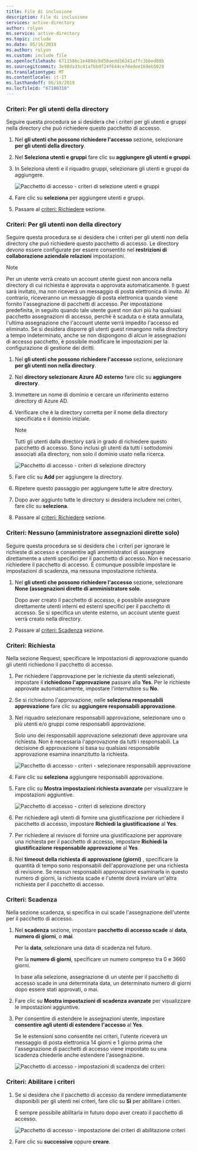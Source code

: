 ```yaml
---
title: File di inclusione
description: File di inclusione
services: active-directory
author: rolyon
ms.service: active-directory
ms.topic: include
ms.date: 05/16/2019
ms.author: rolyon
ms.custom: include file
ms.openlocfilehash: 6711506c1e489dcbd50aedd36241affc3bbed80b
ms.sourcegitcommit: 3e98da33c41a7bbd724f644ce7dedee169eb5028
ms.translationtype: MT
ms.contentlocale: it-IT
ms.lasthandoff: 06/18/2019
ms.locfileid: "67180318"
---
```

### <a name="policy-for-users-in-your-directory"></a>Criteri: Per gli utenti della directory

Seguire questa procedura se si desidera che i criteri per gli utenti e gruppi nella directory che può richiedere questo pacchetto di accesso.

1. Nel **gli utenti che possono richiedere l'accesso** sezione, selezionare **per gli utenti della directory**.

1. Nel **Seleziona utenti e gruppi** fare clic su **aggiungere gli utenti e gruppi**.

1. In Seleziona utenti e il riquadro gruppi, selezionare gli utenti e gruppi da aggiungere.

    ![Pacchetto di accesso - criteri di selezione utenti e gruppi](./media/active-directory-entitlement-management-policy/policy-select-users-groups.png)

1. Fare clic su **seleziona** per aggiungere utenti e gruppi.

1. Passare al [criteri: Richiedere](#policy-request) sezione.

### <a name="policy-for-users-not-in-your-directory"></a>Criteri: Per gli utenti non della directory

Seguire questa procedura se si desidera che i criteri per gli utenti non della directory che può richiedere questo pacchetto di accesso. Le directory devono essere configurate per essere consentito nel **restrizioni di collaborazione aziendale relazioni** impostazioni.

> [!NOTE]
> Per un utente verrà creato un account utente guest non ancora nella directory di cui richiesta è approvata o approvata automaticamente. Il guest sarà invitato, ma non riceverà un messaggio di posta elettronica di invito. Al contrario, riceveranno un messaggio di posta elettronica quando viene fornito l'assegnazione di pacchetti di accesso. Per impostazione predefinita, in seguito quando tale utente guest non duri più ha qualsiasi pacchetto assegnazioni di accesso, perché è scaduta o è stata annullata, l'ultima assegnazione che l'account utente verrà impedito l'accesso ed eliminato. Se si desidera disporre gli utenti guest rimangono nella directory a tempo indeterminato, anche se non dispongono di alcun le assegnazioni di accesso pacchetto, è possibile modificare le impostazioni per la configurazione di gestione dei diritti.

1. Nel **gli utenti che possono richiedere l'accesso** sezione, selezionare **per gli utenti non nella directory**.

1. Nel **directory selezionare Azure AD esterno** fare clic su **aggiungere directory**.

1. Immettere un nome di dominio e cercare un riferimento esterno directory di Azure AD.

1. Verificare che è la directory corretta per il nome della directory specificata e il dominio iniziale.

    > [!NOTE]
    > Tutti gli utenti dalla directory sarà in grado di richiedere questo pacchetto di accesso. Sono inclusi gli utenti da tutti i sottodomini associati alla directory, non solo il dominio usato nella ricerca.

    ![Pacchetto di accesso - criteri di selezione directory](./media/active-directory-entitlement-management-policy/policy-select-directories.png)

1. Fare clic su **Add** per aggiungere la directory.

1. Ripetere questo passaggio per aggiungere tutte le altre directory.

1. Dopo aver aggiunto tutte le directory si desidera includere nei criteri, fare clic su **seleziona**.

1. Passare al [criteri: Richiedere](#policy-request) sezione.

### <a name="policy-none-administrator-direct-assignments-only"></a>Criteri: Nessuno (amministratore assegnazioni dirette solo)

Seguire questa procedura se si desidera che i criteri per ignorare le richieste di accesso e consentire agli amministratori di assegnare direttamente a utenti specifici per il pacchetto di accesso. Non è necessario richiedere il pacchetto di accesso. È comunque possibile impostare le impostazioni di scadenza, ma nessuna impostazione richiesta.

1. Nel **gli utenti che possono richiedere l'accesso** sezione, selezionare **None (assegnazioni dirette di amministratore solo**.

    Dopo aver creato il pacchetto di accesso, è possibile assegnare direttamente utenti interni ed esterni specifici per il pacchetto di accesso. Se si specifica un utente esterno, un account utente guest verrà creato nella directory.

1. Passare al [criteri: Scadenza](#policy-expiration) sezione.

### <a name="policy-request"></a>Criteri: Richiesta

Nella sezione Request, specificare le impostazioni di approvazione quando gli utenti richiedono il pacchetto di accesso.

1. Per richiedere l'approvazione per le richieste da utenti selezionati, impostare il **richiedono l'approvazione** passare alla **Yes**. Per le richieste approvate automaticamente, impostare l'interruttore su **No**.

1. Se si richiedono l'approvazione, nelle **seleziona responsabili approvazione** fare clic su **aggiungere responsabili approvazione**.

1. Nel riquadro selezionare responsabili approvazione, selezionare uno o più utenti e/o gruppi come responsabili approvazione.

    Solo uno dei responsabili approvazione selezionati deve approvare una richiesta. Non è necessaria l'approvazione da tutti i responsabili. La decisione di approvazione si basa su qualsiasi responsabile approvazione esamina innanzitutto la richiesta.

    ![Pacchetto di accesso - criteri - selezionare responsabili approvazione](./media/active-directory-entitlement-management-policy/policy-select-approvers.png)

1. Fare clic su **seleziona** aggiungere responsabili approvazione.

1. Fare clic su **Mostra impostazioni richiesta avanzate** per visualizzare le impostazioni aggiuntive.

    ![Pacchetto di accesso - criteri di selezione directory](./media/active-directory-entitlement-management-policy/policy-advanced-request.png)

1. Per richiedere agli utenti di fornire una giustificazione per richiedere il pacchetto di accesso, impostare **Richiedi la giustificazione** al **Yes**.

1. Per richiedere al revisore di fornire una giustificazione per approvare una richiesta per il pacchetto di accesso, impostare **Richiedi la giustificazione responsabile approvazione** al **Yes**.

1. Nel **timeout della richiesta di approvazione (giorni)** , specificare la quantità di tempo sono responsabili dell'approvazione per una richiesta di revisione. Se nessun responsabili approvazione esaminarla in questo numero di giorni, la richiesta scade e l'utente dovrà inviare un'altra richiesta per il pacchetto di accesso.

### <a name="policy-expiration"></a>Criteri: Scadenza

Nella sezione scadenza, si specifica in cui scade l'assegnazione dell'utente per il pacchetto di accesso.

1. Nel **scadenza** sezione, impostare **pacchetto di accesso scade** al **data**, **numero di giorni**, o **mai**.

    Per la **data**, selezionare una data di scadenza nel futuro.

    Per la **numero di giorni**, specificare un numero compreso tra 0 e 3660 giorni.

    In base alla selezione, assegnazione di un utente per il pacchetto di accesso scade in una determinata data, un determinato numero di giorni dopo essere stati approvati, o mai.

1. Fare clic su **Mostra impostazioni di scadenza avanzate** per visualizzare le impostazioni aggiuntive.

1. Per consentire di estendere le assegnazioni utente, impostare **consentire agli utenti di estendere l'accesso** al **Yes**.

    Se le estensioni sono consentite nei criteri, l'utente riceverà un messaggio di posta elettronica 14 giorni e 1 giorno prima che l'assegnazione di pacchetti di accesso viene impostato su una scadenza chiederle anche estendere l'assegnazione.

    ![Pacchetto di accesso - impostazioni di scadenza dei criteri:](./media/active-directory-entitlement-management-policy/policy-expiration.png)

### <a name="policy-enable-policy"></a>Criteri: Abilitare i criteri

1. Se si desidera che il pacchetto di accesso da rendere immediatamente disponibili per gli utenti nei criteri, fare clic su **Sì** per abilitare i criteri.

    È sempre possibile abilitarla in futuro dopo aver creato il pacchetto di accesso.

    ![Pacchetto di accesso - impostazione dei criteri di abilitazione criteri](./media/active-directory-entitlement-management-policy/policy-enable.png)

1. Fare clic su **successivo** oppure **creare**.
